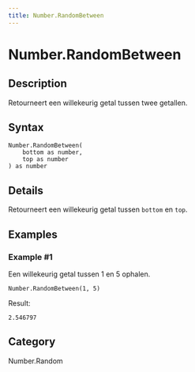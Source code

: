 ```yaml
---
title: Number.RandomBetween
---
```


# Number.RandomBetween


## Description

Retourneert een willekeurig getal tussen twee getallen.


## Syntax

```powerquery
Number.RandomBetween(
    bottom as number,
    top as number
) as number
```


## Details

Retourneert een willekeurig getal tussen <code>bottom</code> en <code>top</code>.


## Examples

### Example #1 
Een willekeurig getal tussen 1 en 5 ophalen.
```powerquery
Number.RandomBetween(1, 5)
```

Result: 
```powerquery
2.546797
```




## Category
Number.Random
